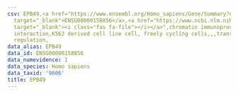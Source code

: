 ```yaml
---
csv: EPB49,<a href="https://www.ensembl.org/Homo_sapiens/Gene/Summary?db=core;g=ENSG00000158856"
  target="_blank">ENSG00000158856</a>,<a href="https://www.ncbi.nlm.nih.gov/pubmed/23959860"
  target="_blank"><i class="fas fa-file"></i></a>",chromatin immunoprecipitation assay,direct
  interaction,K562 derived cell line cell, freely cycling cells,,,transcriptional
  regulation,
data_alias: EPB49
data_id: ENSG00000158856
data_numevidence: 1
data_species: Homo sapiens
data_taxid: '9606'
title: EPB49
---
```

